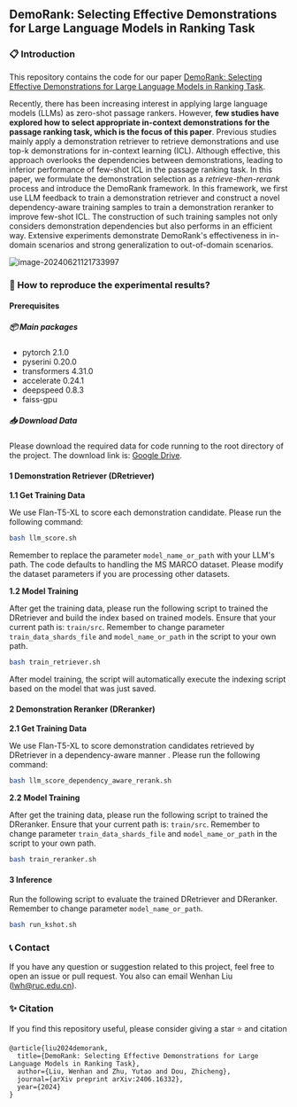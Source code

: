 ## DemoRank: Selecting Effective Demonstrations for Large Language Models in Ranking Task

### 📋 Introduction

This repository contains the code for our paper [DemoRank: Selecting Effective Demonstrations for Large Language Models in Ranking Task](https://arxiv.org/pdf/2406.16332). 

Recently, there has been increasing interest in applying large language models (LLMs) as zero-shot passage rankers. However, **few studies have explored how to select appropriate in-context demonstrations for the passage ranking task, which is the focus of this paper**. Previous studies mainly apply a demonstration retriever to retrieve demonstrations and use top-k demonstrations for in-context learning (ICL). Although effective, this approach overlooks the dependencies between demonstrations, leading to inferior performance of few-shot ICL in the passage ranking task. In this paper, we formulate the demonstration selection as a *retrieve-then-rerank* process and introduce the DemoRank framework. In this framework, we first use LLM feedback to train a demonstration retriever and construct a novel dependency-aware training samples to train a demonstration reranker to improve few-shot ICL. The construction of such training samples not only considers demonstration dependencies but also performs in an efficient way. Extensive experiments demonstrate DemoRank's effectiveness in in-domain scenarios and strong generalization to out-of-domain scenarios.

![image-20240621121733997](https://8421bcd.oss-cn-beijing.aliyuncs.com/img/image-20240621121733997.png)

### 📝 How to reproduce the experimental results?

#### Prerequisites

##### 📦 Main packages

- pytorch 2.1.0
- pyserini 0.20.0
- transformers 4.31.0
- accelerate 0.24.1
- deepspeed 0.8.3
- faiss-gpu

##### 📥 Download Data

Please download the required data for code running to the root directory of the project. The download link is: [Google Drive](https://drive.google.com/drive/folders/1oPOCMIq491pUrnHW2Ivw793ZUfZtv_3R?usp=sharing).

#### 1 Demonstration Retriever (DRetriever)

**1.1 Get Training Data**

We use Flan-T5-XL to score each demonstration candidate. Please run the following command:

```bash
bash llm_score.sh
```

Remember to replace the parameter `model_name_or_path` with your LLM's path. The code defaults to handling the MS MARCO dataset. Please modify the dataset parameters if you are processing other datasets.

**1.2 Model Training**

After get the training data, please run the following script to trained the DRetriever and build the index based on trained models. Ensure that your current path is: `train/src`. Remember to change parameter `train_data_shards_file` and `model_name_or_path` in the script to your own path.

```bash
bash train_retriever.sh
```

 After model training, the script will automatically execute the indexing script based on the model that was just saved. 

#### 2 Demonstration Reranker (DReranker)

**2.1 Get Training Data**

We use Flan-T5-XL to score demonstration candidates retrieved by DRetriever in a dependency-aware manner . Please run the following command:

```bash
bash llm_score_dependency_aware_rerank.sh
```

**2.2 Model Training**

After get the training data, please run the following script to trained the DReranker. Ensure that your current path is: `train/src`. Remember to change parameter `train_data_shards_file` and `model_name_or_path` in the script to your own path.

```bash
bash train_reranker.sh
```

#### 3 Inference

Run the following script to evaluate the trained DRetriever and DReranker. Remember to change parameter `model_name_or_path`.

```bash
bash run_kshot.sh
```

### 📞 Contact

If you have any question or suggestion related to this project, feel free to open an issue or pull request. You also can email Wenhan Liu ([lwh@ruc.edu.cn](mailto:lwh@ruc.edu.cn)).

### ✨ Citation

If you find this repository useful, please consider giving a star ⭐ and citation

```
@article{liu2024demorank,
  title={DemoRank: Selecting Effective Demonstrations for Large Language Models in Ranking Task},
  author={Liu, Wenhan and Zhu, Yutao and Dou, Zhicheng},
  journal={arXiv preprint arXiv:2406.16332},
  year={2024}
}
```
